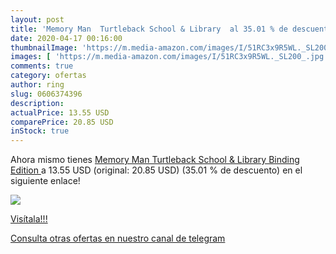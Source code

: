 ```yaml
---
layout: post
title: 'Memory Man  Turtleback School & Library  al 35.01 % de descuento'
date: 2020-04-17 00:16:00
thumbnailImage: 'https://m.media-amazon.com/images/I/51RC3x9R5WL._SL200_.jpg'
images: [ 'https://m.media-amazon.com/images/I/51RC3x9R5WL._SL200_.jpg' ]
comments: true
category: ofertas
author: ring
slug: 0606374396
description:
actualPrice: 13.55 USD
comparePrice: 20.85 USD
inStock: true
---
```


Ahora mismo tienes [Memory Man  Turtleback School & Library Binding Edition ](https://www.amazon.com/dp/0606374396/?tag=redken08-20) a 13.55 USD (original: 20.85 USD) (35.01 %  de descuento) en el siguiente enlace!

[![](https://m.media-amazon.com/images/I/51RC3x9R5WL._SL200_.jpg)](https://www.amazon.com/dp/0606374396/?tag=redken08-20)

[Visítala!!!](https://www.amazon.com/dp/0606374396/?tag=redken08-20)

[Consulta otras ofertas en nuestro canal de telegram](https://t.me/s/ofertas25)
